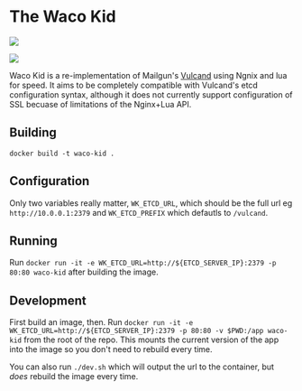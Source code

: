 # The Waco Kid

![](http://stream1.gifsoup.com/view4/1774385/waco-kid-o.gif)

![](https://33.media.tumblr.com/tumblr_md05053cwW1qfr6udo1_500.gif)

Waco Kid is a re-implementation of Mailgun's
[Vulcand](https://github.com/mailgun/vulcand) using Ngnix and lua for speed. It
aims to be completely compatible with Vulcand's etcd configuration syntax,
although it does not currently support configuration of SSL becuase of
limitations of the Nginx+Lua API.

## Building

`docker build -t waco-kid .`

## Configuration
Only two variables really matter, `WK_ETCD_URL`, which should be the full url
eg `http://10.0.0.1:2379` and `WK_ETCD_PREFIX` which defautls to `/vulcand`.

## Running
Run `docker run -it -e WK_ETCD_URL=http://${ETCD_SERVER_IP}:2379 -p 80:80
waco-kid` after building the image.

## Development
First build an image, then. Run
`docker run -it -e WK_ETCD_URL=http://${ETCD_SERVER_IP}:2379 -p 80:80 -v
$PWD:/app waco-kid` from the root of the repo. This mounts the current version
of the app into the image so you don't need to rebuild every time.

You can also run `./dev.sh` which will output the url to the container, but
_does_ rebuild the image every time.
